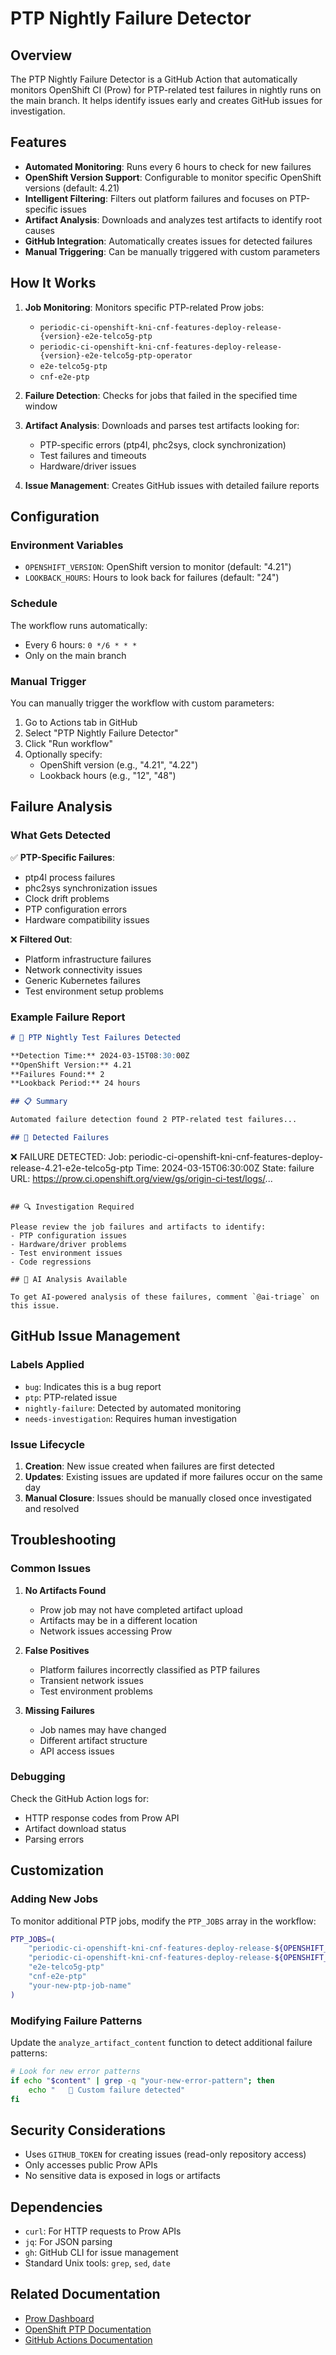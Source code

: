 # PTP Nightly Failure Detector

## Overview

The PTP Nightly Failure Detector is a GitHub Action that automatically monitors OpenShift CI (Prow) for PTP-related test failures in nightly runs on the main branch. It helps identify issues early and creates GitHub issues for investigation.

## Features

- **Automated Monitoring**: Runs every 6 hours to check for new failures
- **OpenShift Version Support**: Configurable to monitor specific OpenShift versions (default: 4.21)
- **Intelligent Filtering**: Filters out platform failures and focuses on PTP-specific issues
- **Artifact Analysis**: Downloads and analyzes test artifacts to identify root causes
- **GitHub Integration**: Automatically creates issues for detected failures
- **Manual Triggering**: Can be manually triggered with custom parameters

## How It Works

1. **Job Monitoring**: Monitors specific PTP-related Prow jobs:
   - `periodic-ci-openshift-kni-cnf-features-deploy-release-{version}-e2e-telco5g-ptp`
   - `periodic-ci-openshift-kni-cnf-features-deploy-release-{version}-e2e-telco5g-ptp-operator`
   - `e2e-telco5g-ptp`
   - `cnf-e2e-ptp`

2. **Failure Detection**: Checks for jobs that failed in the specified time window

3. **Artifact Analysis**: Downloads and parses test artifacts looking for:
   - PTP-specific errors (ptp4l, phc2sys, clock synchronization)
   - Test failures and timeouts
   - Hardware/driver issues

4. **Issue Management**: Creates GitHub issues with detailed failure reports

## Configuration

### Environment Variables

- `OPENSHIFT_VERSION`: OpenShift version to monitor (default: "4.21")
- `LOOKBACK_HOURS`: Hours to look back for failures (default: "24")

### Schedule

The workflow runs automatically:
- Every 6 hours: `0 */6 * * *`
- Only on the main branch

### Manual Trigger

You can manually trigger the workflow with custom parameters:

1. Go to Actions tab in GitHub
2. Select "PTP Nightly Failure Detector"
3. Click "Run workflow"
4. Optionally specify:
   - OpenShift version (e.g., "4.21", "4.22")
   - Lookback hours (e.g., "12", "48")

## Failure Analysis

### What Gets Detected

✅ **PTP-Specific Failures**:
- ptp4l process failures
- phc2sys synchronization issues
- Clock drift problems
- PTP configuration errors
- Hardware compatibility issues

❌ **Filtered Out**:
- Platform infrastructure failures
- Network connectivity issues
- Generic Kubernetes failures
- Test environment setup problems

### Example Failure Report

```markdown
# 🚨 PTP Nightly Test Failures Detected

**Detection Time:** 2024-03-15T08:30:00Z
**OpenShift Version:** 4.21
**Failures Found:** 2
**Lookback Period:** 24 hours

## 📋 Summary

Automated failure detection found 2 PTP-related test failures...

## 🚨 Detected Failures

```
❌ FAILURE DETECTED:
   Job: periodic-ci-openshift-kni-cnf-features-deploy-release-4.21-e2e-telco5g-ptp
   Time: 2024-03-15T06:30:00Z
   State: failure
   URL: https://prow.ci.openshift.org/view/gs/origin-ci-test/logs/...
```

## 🔍 Investigation Required

Please review the job failures and artifacts to identify:
- PTP configuration issues
- Hardware/driver problems
- Test environment issues
- Code regressions

## 🤖 AI Analysis Available

To get AI-powered analysis of these failures, comment `@ai-triage` on this issue.
```

## GitHub Issue Management

### Labels Applied

- `bug`: Indicates this is a bug report
- `ptp`: PTP-related issue
- `nightly-failure`: Detected by automated monitoring
- `needs-investigation`: Requires human investigation

### Issue Lifecycle

1. **Creation**: New issue created when failures are first detected
2. **Updates**: Existing issues are updated if more failures occur on the same day
3. **Manual Closure**: Issues should be manually closed once investigated and resolved

## Troubleshooting

### Common Issues

1. **No Artifacts Found**
   - Prow job may not have completed artifact upload
   - Artifacts may be in a different location
   - Network issues accessing Prow

2. **False Positives**
   - Platform failures incorrectly classified as PTP failures
   - Transient network issues
   - Test environment problems

3. **Missing Failures**
   - Job names may have changed
   - Different artifact structure
   - API access issues

### Debugging

Check the GitHub Action logs for:
- HTTP response codes from Prow API
- Artifact download status
- Parsing errors

## Customization

### Adding New Jobs

To monitor additional PTP jobs, modify the `PTP_JOBS` array in the workflow:

```bash
PTP_JOBS=(
    "periodic-ci-openshift-kni-cnf-features-deploy-release-${OPENSHIFT_VERSION}-e2e-telco5g-ptp"
    "periodic-ci-openshift-kni-cnf-features-deploy-release-${OPENSHIFT_VERSION}-e2e-telco5g-ptp-operator"
    "e2e-telco5g-ptp"
    "cnf-e2e-ptp"
    "your-new-ptp-job-name"
)
```

### Modifying Failure Patterns

Update the `analyze_artifact_content` function to detect additional failure patterns:

```bash
# Look for new error patterns
if echo "$content" | grep -q "your-new-error-pattern"; then
    echo "   🚨 Custom failure detected"
fi
```

## Security Considerations

- Uses `GITHUB_TOKEN` for creating issues (read-only repository access)
- Only accesses public Prow APIs
- No sensitive data is exposed in logs or artifacts

## Dependencies

- `curl`: For HTTP requests to Prow APIs
- `jq`: For JSON parsing
- `gh`: GitHub CLI for issue management
- Standard Unix tools: `grep`, `sed`, `date`

## Related Documentation

- [Prow Dashboard](https://prow.ci.openshift.org/)
- [OpenShift PTP Documentation](https://docs.openshift.com/container-platform/latest/networking/using-ptp.html)
- [GitHub Actions Documentation](https://docs.github.com/en/actions)